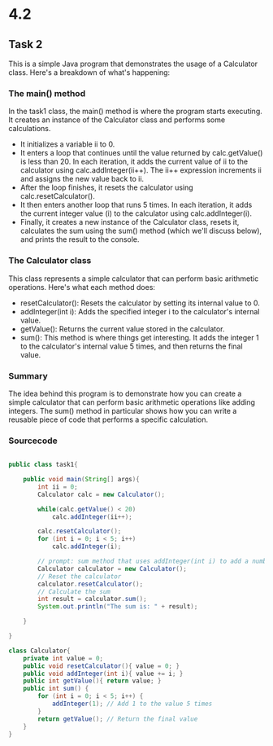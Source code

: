 # 4.2

## Task 2


This is a simple Java program that demonstrates the usage of a Calculator class. Here's a breakdown of what's happening:


### The main() method

In the task1 class, the main() method is where the program starts executing. It creates an instance of the Calculator class and performs some calculations.


- It initializes a variable ii to 0.
- It enters a loop that continues until the value returned by calc.getValue() is less than 20. In each iteration, it adds the current value of ii to the calculator using calc.addInteger(ii++). The ii++ expression increments ii and assigns the new value back to ii.
- After the loop finishes, it resets the calculator using calc.resetCalculator().
- It then enters another loop that runs 5 times. In each iteration, it adds the current integer value (i) to the calculator using calc.addInteger(i).
- Finally, it creates a new instance of the Calculator class, resets it, calculates the sum using the sum() method (which we'll discuss below), and prints the result to the console.


### The Calculator class

This class represents a simple calculator that can perform basic arithmetic operations. Here's what each method does:


- resetCalculator(): Resets the calculator by setting its internal value to 0.
- addInteger(int i): Adds the specified integer i to the calculator's internal value.
- getValue(): Returns the current value stored in the calculator.
- sum(): This method is where things get interesting. It adds the integer 1 to the calculator's internal value 5 times, and then returns the final value.


### Summary

The idea behind this program is to demonstrate how you can create a simple calculator that can perform basic arithmetic operations like adding integers. The sum() method in particular shows how you can write a reusable piece of code that performs a specific calculation.


### Sourcecode


```java

public class task1{

    public void main(String[] args){
        int ii = 0;
        Calculator calc = new Calculator();

        while(calc.getValue() < 20)
            calc.addInteger(ii++);

        calc.resetCalculator();
        for (int i = 0; i < 5; i++)
            calc.addInteger(i);

        // prompt: sum method that uses addInteger(int i) to add a number 5 times
        Calculator calculator = new Calculator();
        // Reset the calculator
        calculator.resetCalculator();
        // Calculate the sum
        int result = calculator.sum();
        System.out.println("The sum is: " + result);

    }

}

class Calculator{
    private int value = 0;
    public void resetCalculator(){ value = 0; }
    public void addInteger(int i){ value += i; }
    public int getValue(){ return value; }
    public int sum() {
        for (int i = 0; i < 5; i++) {
            addInteger(1); // Add 1 to the value 5 times
        }
        return getValue(); // Return the final value
    }
}
```
